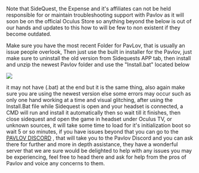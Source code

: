 Note that SideQuest, the Expense and it's affiliates can not be held responsible for or maintain troubleshooting support with Pavlov as it will soon be on the official Oculus Store so anything beyond the below is out of our hands and updates to this how to will be few to non existent if they become outdated.



Make sure you have the most recent Folder for PavLov, that is usually an issue people overlook, Then just use the built in installer for the Pavlov, just make sure to uninstall the old version from Sidequests APP tab, then install and unzip the newest Pavlov folder and use the "Install.bat" located below

![](https://cdn.discordapp.com/attachments/608376262347587595/608568197679153152/Pavlov_install_BAT.png)

it may not have (.bat) at the end but it is the same thing, also again make sure you are using the newest version else some errors may occur such as only one hand working at a time and visual glitching, after using the Install.Bat file while Sidequest is open and your headset is connected, a CMD will run and install it automatically then so wait till it finishes, then close sidequest and open the game in headset under Oculus TV, or unknown sources, it will take some time to load for it's initialization boot so wait 5 or so minutes, if you have issues beyond that you can go to the [PAVLOV DISCORD](https://discord.gg/wE5ZqBB) , that will take you to the Pavlov Discord and you can ask there for further and more in depth assistance, they have a wonderful server that we are sure would be delighted to help with any issues you may be experiencing, feel free to head there and ask for help from the pros of Pavlov and voice any concerns to them.

